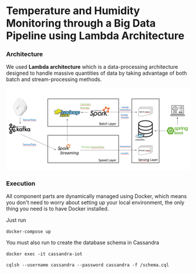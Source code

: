 # Temperature and Humidity Monitoring through a Big Data Pipeline using Lambda Architecture

### Architecture

We used **Lambda architecture** which is a data-processing architecture designed to handle massive quantities of data by taking advantage of both batch and stream-processing methods.

![architecture](https://raw.githubusercontent.com/ShathaCodes/BigData/main/architecture.PNG)

### Execution

All component parts are dynamically managed using Docker, which means you don't need to worry about setting up your local environment, the only thing you need is to have Docker installed.

Just run 

```
docker-compose up
```

You must also run to create the database schema in Cassandra

```
docker exec -it cassandra-iot 
```
```
cqlsh --username cassandra --password cassandra -f /schema.cql
```

